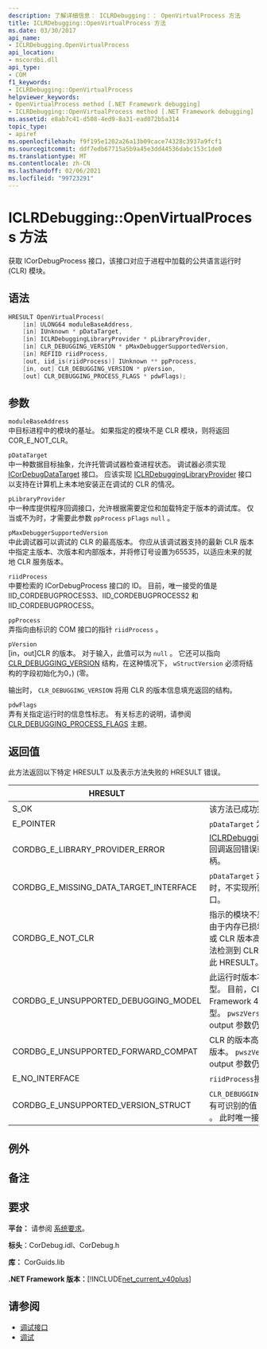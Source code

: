 ```yaml
---
description: 了解详细信息： ICLRDebugging：： OpenVirtualProcess 方法
title: ICLRDebugging::OpenVirtualProcess 方法
ms.date: 03/30/2017
api_name:
- ICLRDebugging.OpenVirtualProcess
api_location:
- mscordbi.dll
api_type:
- COM
f1_keywords:
- ICLRDebugging::OpenVirtualProcess
helpviewer_keywords:
- OpenVirtualProcess method [.NET Framework debugging]
- ICLRDebugging::OpenVirtualProcess method [.NET Framework debugging]
ms.assetid: e8ab7c41-d508-4ed9-8a31-ead072b5a314
topic_type:
- apiref
ms.openlocfilehash: f9f195e1202a26a13b09cace74328c3937a9fcf1
ms.sourcegitcommit: ddf7edb67715a5b9a45e3dd44536dabc153c1de0
ms.translationtype: MT
ms.contentlocale: zh-CN
ms.lasthandoff: 02/06/2021
ms.locfileid: "99723291"
---
```

# <a name="iclrdebuggingopenvirtualprocess-method"></a>ICLRDebugging::OpenVirtualProcess 方法

获取 ICorDebugProcess 接口，该接口对应于进程中加载的公共语言运行时 (CLR) 模块。  
  
## <a name="syntax"></a>语法  
  
```cpp  
HRESULT OpenVirtualProcess(  
    [in] ULONG64 moduleBaseAddress,  
    [in] IUnknown * pDataTarget,  
    [in] ICLRDebuggingLibraryProvider * pLibraryProvider,  
    [in] CLR_DEBUGGING_VERSION * pMaxDebuggerSupportedVersion,  
    [in] REFIID riidProcess,  
    [out, iid_is(riidProcess)] IUnknown ** ppProcess,  
    [in, out] CLR_DEBUGGING_VERSION * pVersion,  
    [out] CLR_DEBUGGING_PROCESS_FLAGS * pdwFlags);  
```  
  
## <a name="parameters"></a>参数  

 `moduleBaseAddress`  
 中目标进程中的模块的基址。 如果指定的模块不是 CLR 模块，则将返回 COR_E_NOT_CLR。  
  
 `pDataTarget`  
 中一种数据目标抽象，允许托管调试器检查进程状态。 调试器必须实现 [ICorDebugDataTarget](icordebugdatatarget-interface.md) 接口。 应该实现 [ICLRDebuggingLibraryProvider](iclrdebugginglibraryprovider-interface.md) 接口以支持在计算机上未本地安装正在调试的 CLR 的情况。  
  
 `pLibraryProvider`  
 中一种库提供程序回调接口，允许根据需要定位和加载特定于版本的调试库。 仅当或不为时，才需要此参数 `ppProcess` `pFlags` `null` 。  
  
 `pMaxDebuggerSupportedVersion`  
 中此调试器可以调试的 CLR 的最高版本。 你应从该调试器支持的最新 CLR 版本中指定主版本、次版本和内部版本，并将修订号设置为65535，以适应未来的就地 CLR 服务版本。  
  
 `riidProcess`  
 中要检索的 ICorDebugProcess 接口的 ID。 目前，唯一接受的值是 IID_CORDEBUGPROCESS3、IID_CORDEBUGPROCESS2 和 IID_CORDEBUGPROCESS。  
  
 `ppProcess`  
 弄指向由标识的 COM 接口的指针 `riidProcess` 。  
  
 `pVersion`  
 [in，out]CLR 的版本。 对于输入，此值可以为 `null` 。 它还可以指向 [CLR_DEBUGGING_VERSION](clr-debugging-version-structure.md) 结构，在这种情况下， `wStructVersion` 必须将结构的字段初始化为0，)  (零。  
  
 输出时， `CLR_DEBUGGING_VERSION` 将用 CLR 的版本信息填充返回的结构。  
  
 `pdwFlags`  
 弄有关指定运行时的信息性标志。 有关标志的说明，请参阅 [CLR_DEBUGGING_PROCESS_FLAGS](clr-debugging-process-flags-enumeration.md) 主题。  
  
## <a name="return-value"></a>返回值  

 此方法返回以下特定 HRESULT 以及表示方法失败的 HRESULT 错误。  
  
|HRESULT|说明|  
|-------------|-----------------|  
|S_OK|该方法已成功完成。|  
|E_POINTER|`pDataTarget` 为 `null`。|  
|CORDBG_E_LIBRARY_PROVIDER_ERROR|[ICLRDebuggingLibraryProvider](iclrdebugginglibraryprovider-interface.md)回调返回错误或未提供有效的句柄。|  
|CORDBG_E_MISSING_DATA_TARGET_INTERFACE|`pDataTarget` 对于此版本的运行时，不实现所需的数据目标接口。|  
|CORDBG_E_NOT_CLR|指示的模块不是 CLR 模块。 当由于内存已损坏、该模块不可用或 CLR 版本高于填充码版本而无法检测到 CLR 模块时，也会返回此 HRESULT。|  
|CORDBG_E_UNSUPPORTED_DEBUGGING_MODEL|此运行时版本不支持此调试模型。 目前，CLR 版本在 .NET Framework 4 之前不支持调试模型。 `pwszVersion`此错误后，output 参数仍设置为正确的值。|  
|CORDBG_E_UNSUPPORTED_FORWARD_COMPAT|CLR 的版本高于此调试器支持的版本。 `pwszVersion`此错误后，output 参数仍设置为正确的值。|  
|E_NO_INTERFACE|`riidProcess`接口不可用。|  
|CORDBG_E_UNSUPPORTED_VERSION_STRUCT|`CLR_DEBUGGING_VERSION`结构没有可识别的值 `wStructVersion` 。 此时唯一接受的值为0。|  
  
## <a name="exceptions"></a>例外  
  
## <a name="remarks"></a>备注  
  
## <a name="requirements"></a>要求  

 **平台：** 请参阅 [系统要求](../../get-started/system-requirements.md)。  
  
 **标头**：CorDebug.idl、CorDebug.h  
  
 **库：** CorGuids.lib  
  
 **.NET Framework 版本：**[!INCLUDE[net_current_v40plus](../../../../includes/net-current-v40plus-md.md)]  
  
## <a name="see-also"></a>请参阅

- [调试接口](debugging-interfaces.md)
- [调试](index.md)

